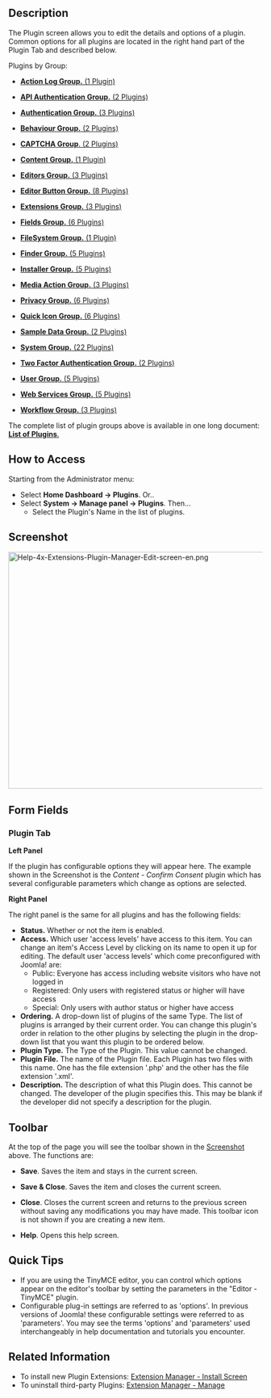 <!-- Filename: Help4.x:Plugins:_Name_of_Plugin / Display title: Plugins: Name of Plugin -->

## Description

The Plugin screen allows you to edit the details and options of a
plugin. Common options for all plugins are located in the right hand
part of the Plugin Tab and described below.

Plugins by Group:

- [**Action Log Group.** (1
  Plugin)](https://docs.joomla.org/Chunk4x:Extensions_Plugin_Manager_Edit_Action_Log_Group/en "Chunk4x:Extensions Plugin Manager Edit Action Log Group/en")

<!-- -->

- [**API Authentication Group.** (2
  Plugins)](https://docs.joomla.org/Chunk4x:Extensions_Plugin_Manager_Edit_API_Authentication_Group/en "Chunk4x:Extensions Plugin Manager Edit API Authentication Group/en")

<!-- -->

- [**Authentication Group.** (3
  Plugins)](https://docs.joomla.org/Chunk4x:Extensions_Plugin_Manager_Edit_Authentication_Group/en "Chunk4x:Extensions Plugin Manager Edit Authentication Group/en")

<!-- -->

- [**Behaviour Group.** (2
  Plugins)](https://docs.joomla.org/Chunk4x:Extensions_Plugin_Manager_Edit_Behaviour_Group/en "Chunk4x:Extensions Plugin Manager Edit Behaviour Group/en")

<!-- -->

- [**CAPTCHA Group**. (2
  Plugins)](https://docs.joomla.org/Chunk4x:Extensions_Plugin_Manager_Edit_CAPTCHA_Group/en "Chunk4x:Extensions Plugin Manager Edit CAPTCHA Group/en")

<!-- -->

- [**Content Group.** (1
  Plugin)](https://docs.joomla.org/Chunk4x:Extensions_Plugin_Manager_Edit_Content_Group/en "Chunk4x:Extensions Plugin Manager Edit Content Group/en")

<!-- -->

- [**Editors Group.** (3
  Plugins)](https://docs.joomla.org/Chunk4x:Extensions_Plugin_Manager_Edit_Editor_Group/en "Chunk4x:Extensions Plugin Manager Edit Editor Group/en")

<!-- -->

- [**Editor Button Group.** (8
  Plugins)](https://docs.joomla.org/Chunk4x:Extensions_Plugin_Manager_Edit_Button_Group/en "Chunk4x:Extensions Plugin Manager Edit Button Group/en")

<!-- -->

- [**Extensions Group.** (3
  Plugins)](https://docs.joomla.org/Chunk4x:Extensions_Plugin_Manager_Edit_Extension_Group/en "Chunk4x:Extensions Plugin Manager Edit Extension Group/en")

<!-- -->

- [**Fields Group.** (6
  Plugins)](https://docs.joomla.org/Chunk4x:Extensions_Plugin_Manager_Edit_Fields_Group/en "Chunk4x:Extensions Plugin Manager Edit Fields Group/en")

<!-- -->

- [**FileSystem Group.** (1
  Plugin)](https://docs.joomla.org/Chunk4x:Extensions_Plugin_Manager_Edit_FileSystem_Group/en "Chunk4x:Extensions Plugin Manager Edit FileSystem Group/en")

<!-- -->

- [**Finder Group.** (5
  Plugins)](https://docs.joomla.org/Chunk4x:Extensions_Plugin_Manager_Edit_Smart_Search_Group/en "Chunk4x:Extensions Plugin Manager Edit Smart Search Group/en")

<!-- -->

- [**Installer Group.** (5
  Plugins)](https://docs.joomla.org/Chunk4x:Extensions_Plugin_Manager_Edit_Installer_Group/en "Chunk4x:Extensions Plugin Manager Edit Installer Group/en")

<!-- -->

- [**Media Action Group.** (3
  Plugins)](https://docs.joomla.org/Chunk4x:Extensions_Plugin_Manager_Edit_Media_Action_Group/en "Chunk4x:Extensions Plugin Manager Edit Media Action Group/en")

<!-- -->

- [**Privacy Group.** (6
  Plugins)](https://docs.joomla.org/Chunk4x:Extensions_Plugin_Manager_Edit_Privacy_Group/en "Chunk4x:Extensions Plugin Manager Edit Privacy Group/en")

<!-- -->

- [**Quick Icon Group.** (6
  Plugins)](https://docs.joomla.org/Chunk4x:Extensions_Plugin_Manager_Edit_Quick_Icon_Group/en "Chunk4x:Extensions Plugin Manager Edit Quick Icon Group/en")

<!-- -->

- [**Sample Data Group.** (2
  Plugins)](https://docs.joomla.org/Chunk4x:Extensions_Plugin_Manager_Edit_Sample_Data_Group/en "Chunk4x:Extensions Plugin Manager Edit Sample Data Group/en")

<!-- -->

- [**System Group.** (22
  Plugins)](https://docs.joomla.org/Chunk4x:Extensions_Plugin_Manager_Edit_System_Group/en "Chunk4x:Extensions Plugin Manager Edit System Group/en")

<!-- -->

- [**Two Factor Authentication Group.** (2
  Plugins)](https://docs.joomla.org/Chunk4x:Extensions_Plugin_Manager_Edit_Two_Factor_Authentication_Group/en "Chunk4x:Extensions Plugin Manager Edit Two Factor Authentication Group/en")

<!-- -->

- [**User Group.** (5
  Plugins)](https://docs.joomla.org/Chunk4x:Extensions_Plugin_Manager_Edit_User_Group/en "Chunk4x:Extensions Plugin Manager Edit User Group/en")

<!-- -->

- [**Web Services Group.** (5
  Plugins)](https://docs.joomla.org/Chunk4x:Extensions_Plugin_Manager_Edit_Web_Services_Group/en "Chunk4x:Extensions Plugin Manager Edit Web Services Group/en")

<!-- -->

- [**Workflow Group.** (3
  Plugins)](https://docs.joomla.org/Chunk4x:Extensions_Plugin_Manager_Edit_Workflow_Group/en "Chunk4x:Extensions Plugin Manager Edit Workflow Group/en")

The complete list of plugin groups above is available in one long
document: [**List of
Plugins**.](https://docs.joomla.org/Chunk4x:List_of_Plugins/en "Chunk4x:List of Plugins/en")

## How to Access

Starting from the Administrator menu:

- Select **Home Dashboard **→** Plugins**. Or..
- Select **System **→** Manage panel **→** Plugins**. Then...
  - Select the Plugin's Name in the list of plugins.

## Screenshot

<img
src="https://docs.joomla.org/images/4/41/Help-4x-Extensions-Plugin-Manager-Edit-screen-en.png"
decoding="async" data-file-width="800" data-file-height="469"
width="800" height="469"
alt="Help-4x-Extensions-Plugin-Manager-Edit-screen-en.png" />

## Form Fields

### Plugin Tab

**Left Panel**

If the plugin has configurable options they will appear here. The
example shown in the Screenshot is the *Content - Confirm Consent*
plugin which has several configurable parameters which change as options
are selected.

**Right Panel**

The right panel is the same for all plugins and has the following
fields:

- **Status.** Whether or not the item is enabled.
- **Access.** Which user 'access levels' have access to this item. You
  can change an item's Access Level by clicking on its name to open it
  up for editing. The default user 'access levels' which come
  preconfigured with Joomla! are:
  - Public: Everyone has access including website visitors who have not
    logged in
  - Registered: Only users with registered status or higher will have
    access
  - Special: Only users with author status or higher have access
- **Ordering.** A drop-down list of plugins of the same Type. The list
  of plugins is arranged by their current order. You can change this
  plugin's order in relation to the other plugins by selecting the
  plugin in the drop-down list that you want this plugin to be ordered
  below.
- **Plugin Type.** The Type of the Plugin. This value cannot be changed.
- **Plugin File.** The name of the Plugin file. Each Plugin has two
  files with this name. One has the file extension '.php' and the other
  has the file extension '.xml'.
- **Description.** The description of what this Plugin does. This cannot
  be changed. The developer of the plugin specifies this. This may be
  blank if the developer did not specify a description for the plugin.

## Toolbar

At the top of the page you will see the toolbar shown in the
[Screenshot](#Screenshot) above. The functions are:

- **Save**. Saves the item and stays in the current screen.

<!-- -->

- **Save & Close**. Saves the item and closes the current screen.

<!-- -->

- **Close**. Closes the current screen and returns to the previous
  screen without saving any modifications you may have made. This
  toolbar icon is not shown if you are creating a new item.

<!-- -->

- **Help**. Opens this help screen.

## Quick Tips

- If you are using the TinyMCE editor, you can control which options
  appear on the editor's toolbar by setting the parameters in the
  "Editor - TinyMCE" plugin.
- Configurable plug-in settings are referred to as 'options'. In
  previous versions of Joomla! these configurable settings were referred
  to as 'parameters'. You may see the terms 'options' and 'parameters'
  used interchangeably in help documentation and tutorials you
  encounter.

## Related Information

- To install new Plugin Extensions: [Extension Manager - Install
  Screen](https://docs.joomla.org/Help4.x:Extensions:_Install/en "Help4.x:Extensions: Install/en")
- To uninstall third-party Plugins: [Extension Manager -
  Manage](https://docs.joomla.org/Help4.x:Extensions:_Manage/en "Help4.x:Extensions: Manage/en")
